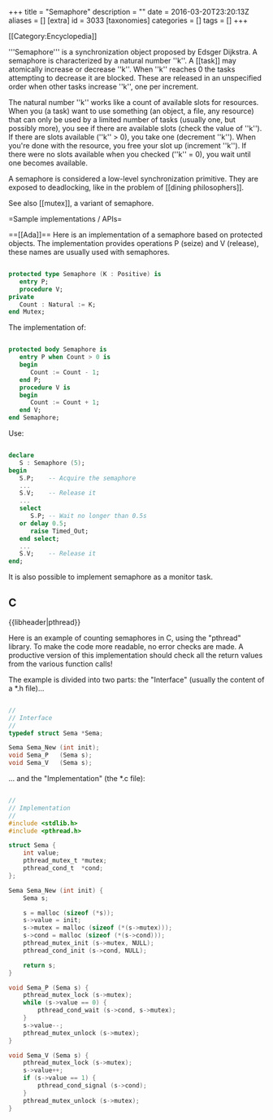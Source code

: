 +++
title = "Semaphore"
description = ""
date = 2016-03-20T23:20:13Z
aliases = []
[extra]
id = 3033
[taxonomies]
categories = []
tags = []
+++

[[Category:Encyclopedia]]

'''Semaphore''' is a synchronization object proposed by Edsger Dijkstra. A semaphore is characterized by a natural number ''k''. A [[task]] may atomically increase or decrease ''k''. When ''k'' reaches 0 the tasks attempting to decrease it are blocked. These are released in an unspecified order when other tasks increase ''k'', one per increment.

The natural number ''k'' works like a count of available slots for resources. When you (a task) want to use something (an object, a file, any resource) that can only be used by a limited number of tasks (usually one, but possibly more), you see if there are available slots (check the value of ''k''). If there are slots available (''k'' > 0), you take one (decrement ''k''). When you're done with the resource, you free your slot up (increment ''k''). If there were no slots available when you checked (''k'' = 0), you wait until one becomes available.

A semaphore is considered a low-level synchronization primitive. They are exposed to deadlocking, like in the problem of [[dining philosophers]].

See also [[mutex]], a variant of semaphore.

=Sample implementations / APIs=

==[[Ada]]==
Here is an implementation of a semaphore based on protected objects. The implementation provides operations P (seize) and V (release), these names are usually used with semaphores.

```ada

protected type Semaphore (K : Positive) is
   entry P;
   procedure V;
private
   Count : Natural := K;
end Mutex;

```

The implementation of:

```ada

protected body Semaphore is
   entry P when Count > 0 is
   begin
      Count := Count - 1;
   end P;
   procedure V is
   begin
      Count := Count + 1;
   end V;
end Semaphore;

```

Use:

```ada

declare
   S : Semaphore (5);
begin
   S.P;    -- Acquire the semaphore
   ...
   S.V;    -- Release it
   ...
   select
      S.P; -- Wait no longer than 0.5s
   or delay 0.5;
      raise Timed_Out;
   end select;
   ...
   S.V;    -- Release it
end;

```

It is also possible to implement semaphore as a monitor task.


## C

{{libheader|pthread}}

Here is an example of counting semaphores in C, using the "pthread" library. To make the code more readable, no error checks are made. A productive version of this implementation should check all the return values from the various function calls!

The example is divided into two parts: the "Interface" (usually the content of a *.h file)...

```c

//
// Interface
//
typedef struct Sema *Sema;

Sema Sema_New (int init);
void Sema_P   (Sema s);
void Sema_V   (Sema s);

```

... and the "Implementation" (the *.c file):

```c

//
// Implementation
//
#include <stdlib.h>
#include <pthread.h>

struct Sema {
    int value;
    pthread_mutex_t *mutex;
    pthread_cond_t  *cond;
};

Sema Sema_New (int init) {
    Sema s;

    s = malloc (sizeof (*s));
    s->value = init;
    s->mutex = malloc (sizeof (*(s->mutex)));
    s->cond = malloc (sizeof (*(s->cond)));
    pthread_mutex_init (s->mutex, NULL);
    pthread_cond_init (s->cond, NULL);

    return s;
}

void Sema_P (Sema s) {
    pthread_mutex_lock (s->mutex);
    while (s->value == 0) {
        pthread_cond_wait (s->cond, s->mutex);
    }
    s->value--;
    pthread_mutex_unlock (s->mutex);
}

void Sema_V (Sema s) {
    pthread_mutex_lock (s->mutex);
    s->value++;
    if (s->value == 1) {
        pthread_cond_signal (s->cond);
    }
    pthread_mutex_unlock (s->mutex);
}

```

